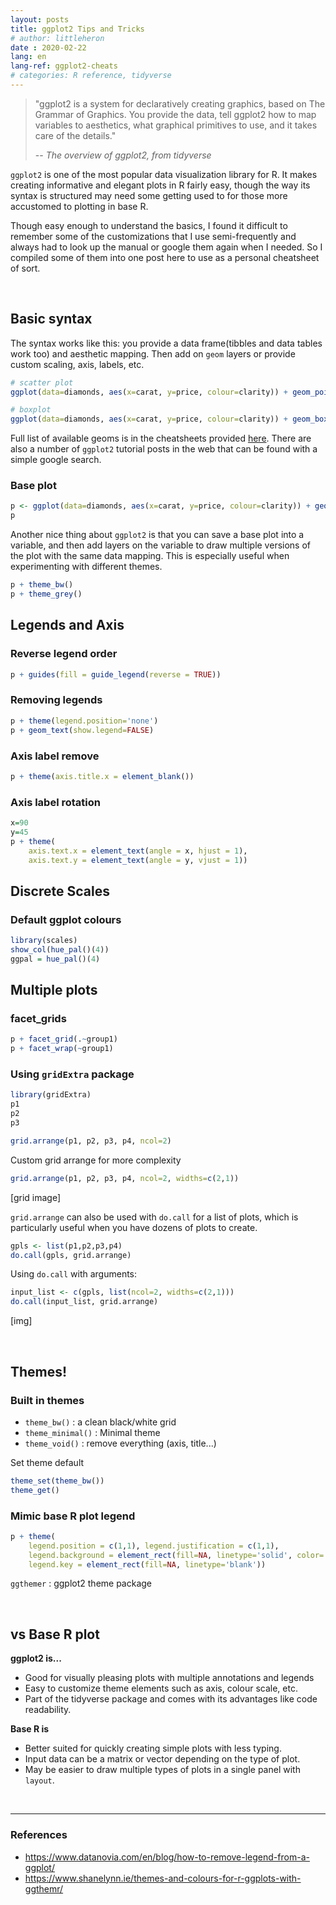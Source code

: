 ```yaml
---
layout: posts
title: ggplot2 Tips and Tricks
# author: littleheron
date : 2020-02-22
lang: en
lang-ref: ggplot2-cheats
# categories: R reference, tidyverse
---
```


> "ggplot2 is a system for declaratively creating graphics, based on The Grammar of Graphics. You provide the data, tell ggplot2 how to map variables to aesthetics, what graphical primitives to use, and it takes care of the details." 
> 
> -- *The overview of ggplot2, from tidyverse*

`ggplot2` is one of the most popular data visualization library for R. It makes creating informative and elegant plots in R fairly easy, though the way its syntax is structured may need some getting used to for those more accustomed to plotting in base R.

Though easy enough to understand the basics, I found it difficult to remember some of the customizations that I use semi-frequently and always had to look up the manual or google them again when I needed. So I compiled some of them into one post here to use as a personal cheatsheet of sort.

<br>

## Basic syntax

The syntax works like this: you provide a data frame(tibbles and data tables work too) and aesthetic mapping. Then add on `geom` layers or provide custom scaling, axis, labels, etc.

```r
# scatter plot
ggplot(data=diamonds, aes(x=carat, y=price, colour=clarity)) + geom_point()

# boxplot
ggplot(data=diamonds, aes(x=carat, y=price, colour=clarity)) + geom_boxplot()
```

Full list of available geoms is in the cheatsheets provided [here](https://ggplot2.tidyverse.org/). There are also a number of `ggplot2` tutorial posts in the web that can be found with a simple google search. 

### Base plot

```r
p <- ggplot(data=diamonds, aes(x=carat, y=price, colour=clarity)) + geom_point()
p
```

Another nice thing about `ggplot2` is that you can save a base plot into a variable, and then add layers on the variable to draw multiple versions of the plot with the same data mapping. This is especially useful when experimenting with different themes.

```r
p + theme_bw()
p + theme_grey()
```

## Legends and Axis


### Reverse legend order

```r
p + guides(fill = guide_legend(reverse = TRUE))
```

### Removing legends

```r
p + theme(legend.position='none')
p + geom_text(show.legend=FALSE)
```

### Axis label remove

```r
p + theme(axis.title.x = element_blank())
```

### Axis label rotation

```r
x=90
y=45
p + theme(
  	axis.text.x = element_text(angle = x, hjust = 1),
	axis.text.y = element_text(angle = y, vjust = 1))

```


## Discrete Scales

### Default ggplot colours

```r
library(scales)
show_col(hue_pal()(4))
ggpal = hue_pal()(4)
```

## Multiple plots

### facet_grids

```r
p + facet_grid(.~group1)
p + facet_wrap(~group1)
```

### Using `gridExtra` package

```r
library(gridExtra)
p1
p2
p3

grid.arrange(p1, p2, p3, p4, ncol=2)
```

Custom grid arrange for more complexity

```r
grid.arrange(p1, p2, p3, p4, ncol=2, widths=c(2,1))
```

[grid image]

`grid.arrange` can also be used with `do.call` for a list of plots, which is particularly useful when you have dozens of plots to create.

```r
gpls <- list(p1,p2,p3,p4)
do.call(gpls, grid.arrange)
```

Using `do.call` with arguments:

```r
input_list <- c(gpls, list(ncol=2, widths=c(2,1)))
do.call(input_list, grid.arrange)
```

[img]

<br>

## Themes!

### Built in themes

- `theme_bw()` : a clean black/white grid
- `theme_minimal()` : Minimal theme
- `theme_void()` : remove everything (axis, title...)

Set theme default

```r
theme_set(theme_bw())
theme_get()
```

### Mimic base R plot legend

```r
p + theme(
	legend.position = c(1,1), legend.justification = c(1,1),
	legend.background = element_rect(fill=NA, linetype='solid', color='grey45'),
	legend.key = element_rect(fill=NA, linetype='blank'))

```

`ggthemer` : ggplot2 theme package 


<br>

## vs Base R plot

**ggplot2 is...**

* Good for visually pleasing plots with multiple annotations and legends
* Easy to customize theme elements such as axis, colour scale, etc.
* Part of the tidyverse package and comes with its advantages like code readability.

**Base R is**

* Better suited for quickly creating simple plots with less typing.
* Input data can be a matrix or vector depending on the type of plot.
* May be easier to draw multiple types of plots in a single panel with `layout`.

<br>

---

### References

* https://www.datanovia.com/en/blog/how-to-remove-legend-from-a-ggplot/
* https://www.shanelynn.ie/themes-and-colours-for-r-ggplots-with-ggthemr/

